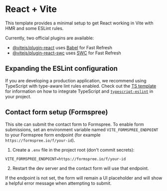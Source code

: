 # React + Vite

This template provides a minimal setup to get React working in Vite with HMR and some ESLint rules.

Currently, two official plugins are available:

- [@vitejs/plugin-react](https://github.com/vitejs/vite-plugin-react/blob/main/packages/plugin-react) uses [Babel](https://babeljs.io/) for Fast Refresh
- [@vitejs/plugin-react-swc](https://github.com/vitejs/vite-plugin-react/blob/main/packages/plugin-react-swc) uses [SWC](https://swc.rs/) for Fast Refresh

## Expanding the ESLint configuration

If you are developing a production application, we recommend using TypeScript with type-aware lint rules enabled. Check out the [TS template](https://github.com/vitejs/vite/tree/main/packages/create-vite/template-react-ts) for information on how to integrate TypeScript and [`typescript-eslint`](https://typescript-eslint.io) in your project.

## Contact form setup (Formspree)

This site can submit the contact form to Formspree. To enable form submissions, set an environment variable named `VITE_FORMSPREE_ENDPOINT` to your Formspree form endpoint (for example `https://formspree.io/f/your-id`).

1. Create a `.env` file in the project root (don't commit secrets):

```env
VITE_FORMSPREE_ENDPOINT=https://formspree.io/f/your-id
```

2. Restart the dev server and the contact form will use that endpoint.

If the endpoint is not set, the form will remain a UI placeholder and will show a helpful error message when attempting to submit.
